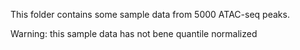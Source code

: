 This folder contains some sample data from 5000 ATAC-seq peaks. 

Warning: this sample data has not bene quantile normalized 